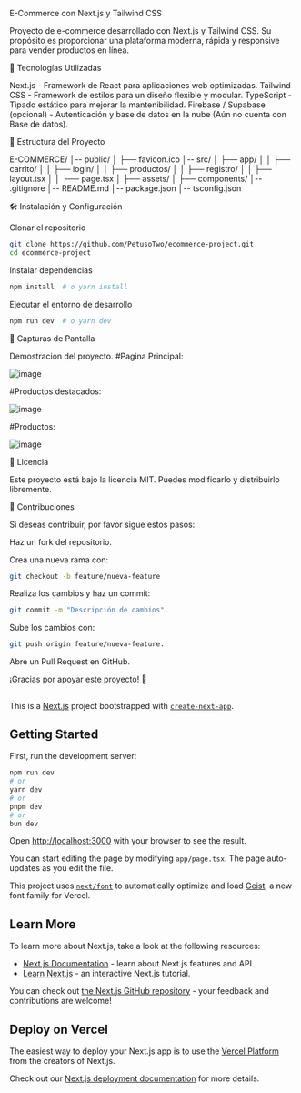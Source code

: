 E-Commerce con Next.js y Tailwind CSS

Proyecto de e-commerce desarrollado con Next.js y Tailwind CSS. Su propósito es proporcionar una plataforma moderna, rápida y responsive para vender productos en línea.

🚀 Tecnologías Utilizadas

Next.js - Framework de React para aplicaciones web optimizadas.
Tailwind CSS - Framework de estilos para un diseño flexible y modular.
TypeScript - Tipado estático para mejorar la mantenibilidad.
Firebase / Supabase (opcional) - Autenticación y base de datos en la nube (Aún no cuenta con Base de datos).

📂 Estructura del Proyecto

E-COMMERCE/
│-- public/
│   ├── favicon.ico
│-- src/
│   ├── app/
│   │   ├── carrito/
│   │   ├── login/
│   │   ├── productos/
│   │   ├── registro/
│   │   ├── layout.tsx
│   │   ├── page.tsx
│   ├── assets/
│   ├── components/
│-- .gitignore
│-- README.md
│-- package.json
│-- tsconfig.json

🛠 Instalación y Configuración

Clonar el repositorio
```bash
git clone https://github.com/PetusoTwo/ecommerce-project.git
cd ecommerce-project
```

Instalar dependencias
```bash
npm install  # o yarn install
```
Ejecutar el entorno de desarrollo
```bash
npm run dev  # o yarn dev
```

📸 Capturas de Pantalla

Demostracion del proyecto.
#Pagina Principal:

![image](https://github.com/user-attachments/assets/7d042473-fa68-4bdf-a2d2-e847ab25c158)

#Productos destacados:

![image](https://github.com/user-attachments/assets/f2b7fe44-e0f2-4e88-b45d-c6d917448c5d)

#Productos:

![image](https://github.com/user-attachments/assets/33c55c41-f26b-4fb7-8087-fc169b7bdb1a)



📜 Licencia

Este proyecto está bajo la licencia MIT. Puedes modificarlo y distribuirlo libremente.

🤝 Contribuciones

Si deseas contribuir, por favor sigue estos pasos:

Haz un fork del repositorio.

Crea una nueva rama con:

```bash
git checkout -b feature/nueva-feature
```

Realiza los cambios y haz un commit:

```bash
git commit -m "Descripción de cambios".
```

Sube los cambios con:
```bash
git push origin feature/nueva-feature.
```

Abre un Pull Request en GitHub.

¡Gracias por apoyar este proyecto! 🚀
##
This is a [Next.js](https://nextjs.org) project bootstrapped with [`create-next-app`](https://nextjs.org/docs/app/api-reference/cli/create-next-app).

## Getting Started

First, run the development server:

```bash
npm run dev
# or
yarn dev
# or
pnpm dev
# or
bun dev
```

Open [http://localhost:3000](http://localhost:3000) with your browser to see the result.

You can start editing the page by modifying `app/page.tsx`. The page auto-updates as you edit the file.

This project uses [`next/font`](https://nextjs.org/docs/app/building-your-application/optimizing/fonts) to automatically optimize and load [Geist](https://vercel.com/font), a new font family for Vercel.

## Learn More

To learn more about Next.js, take a look at the following resources:

- [Next.js Documentation](https://nextjs.org/docs) - learn about Next.js features and API.
- [Learn Next.js](https://nextjs.org/learn) - an interactive Next.js tutorial.

You can check out [the Next.js GitHub repository](https://github.com/vercel/next.js) - your feedback and contributions are welcome!

## Deploy on Vercel

The easiest way to deploy your Next.js app is to use the [Vercel Platform](https://vercel.com/new?utm_medium=default-template&filter=next.js&utm_source=create-next-app&utm_campaign=create-next-app-readme) from the creators of Next.js.

Check out our [Next.js deployment documentation](https://nextjs.org/docs/app/building-your-application/deploying) for more details.
